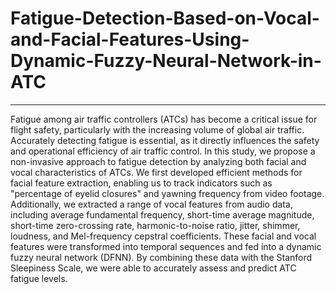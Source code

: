 # Fatigue-Detection-Based-on-Vocal-and-Facial-Features-Using-Dynamic-Fuzzy-Neural-Network-in-ATC
------------------------------------------------------------------------------------------------
Fatigue among air traffic controllers (ATCs) has become a critical issue for flight safety, particularly with the increasing volume of global air traffic. Accurately detecting fatigue is essential, as it directly influences the safety and operational efficiency of air traffic control. In this study, we propose a non-invasive approach to fatigue detection by analyzing both facial and vocal characteristics of ATCs. We first developed efficient methods for facial feature extraction, enabling us to track indicators such as "percentage of eyelid closures" and yawning frequency from video footage. Additionally, we extracted a range of vocal features from audio data, including average fundamental frequency, short-time average magnitude, short-time zero-crossing rate, harmonic-to-noise ratio, jitter, shimmer, loudness, and Mel-frequency cepstral coefficients. These facial and vocal features were transformed into temporal sequences and fed into a dynamic fuzzy neural network (DFNN). By combining these data with the Stanford Sleepiness Scale, we were able to accurately assess and predict ATC fatigue levels.
